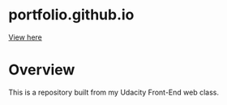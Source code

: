 # portfolio.github.io

<a href="https://ebereuzodufa.github.io/portfolio/" target="blank">View here</a>

<h1>Overview</h1>
This is a repository built from my Udacity Front-End web class.
